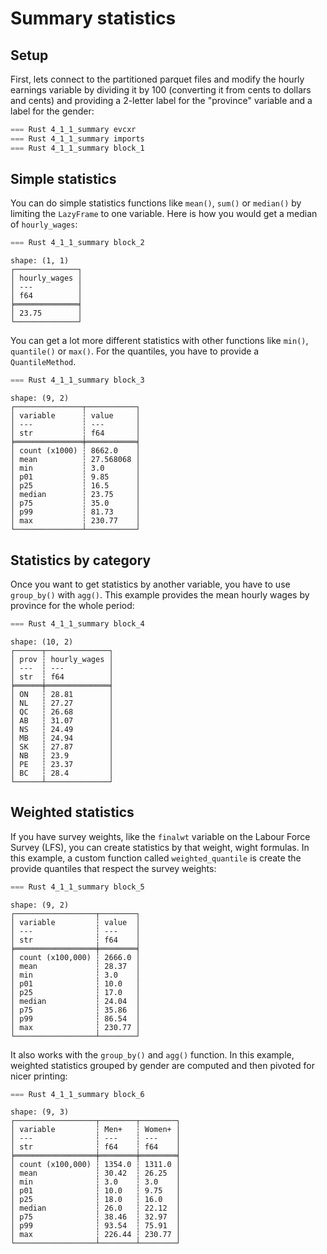 # Summary statistics



## Setup

First, lets connect to the partitioned parquet files and modify the hourly earnings variable by dividing it by 100 (converting it from cents to dollars and cents) and providing a 2-letter label for the "province" variable and a label for the gender:

```rust
=== Rust 4_1_1_summary evcxr
=== Rust 4_1_1_summary imports
=== Rust 4_1_1_summary block_1
```

## Simple statistics

You can do simple statistics functions like `mean()`, `sum()` or `median()` by limiting the `LazyFrame` to one variable. Here is how you would get a median of `hourly_wages`:

```rust
=== Rust 4_1_1_summary block_2
```

```
shape: (1, 1)
┌──────────────┐
│ hourly_wages │
│ ---          │
│ f64          │
╞══════════════╡
│ 23.75        │
└──────────────┘
```

You can get a lot more different statistics with other functions like `min()`, `quantile()` or `max()`. For the quantiles, you have to provide a `QuantileMethod`.

```rust
=== Rust 4_1_1_summary block_3
```

```
shape: (9, 2)
┌───────────────┬───────────┐
│ variable      ┆ value     │
│ ---           ┆ ---       │
│ str           ┆ f64       │
╞═══════════════╪═══════════╡
│ count (x1000) ┆ 8662.0    │
│ mean          ┆ 27.568068 │
│ min           ┆ 3.0       │
│ p01           ┆ 9.85      │
│ p25           ┆ 16.5      │
│ median        ┆ 23.75     │
│ p75           ┆ 35.0      │
│ p99           ┆ 81.73     │
│ max           ┆ 230.77    │
└───────────────┴───────────┘
```


## Statistics by category

Once you want to get statistics by another variable, you have to use `group_by()` with `agg()`. This example provides the mean hourly wages by province for the whole period:

```rust
=== Rust 4_1_1_summary block_4
```

```
shape: (10, 2)
┌──────┬──────────────┐
│ prov ┆ hourly_wages │
│ ---  ┆ ---          │
│ str  ┆ f64          │
╞══════╪══════════════╡
│ ON   ┆ 28.81        │
│ NL   ┆ 27.27        │
│ QC   ┆ 26.68        │
│ AB   ┆ 31.07        │
│ NS   ┆ 24.49        │
│ MB   ┆ 24.94        │
│ SK   ┆ 27.87        │
│ NB   ┆ 23.9         │
│ PE   ┆ 23.37        │
│ BC   ┆ 28.4         │
└──────┴──────────────┘
```

## Weighted statistics

If you have survey weights, like the `finalwt` variable on the Labour Force Survey (LFS), you can create statistics by that weight, wight formulas. In this example, a custom function called `weighted_quantile` is create the provide quantiles that respect the survey weights:

```rust
=== Rust 4_1_1_summary block_5
```

```
shape: (9, 2)
┌──────────────────┬────────┐
│ variable         ┆ value  │
│ ---              ┆ ---    │
│ str              ┆ f64    │
╞══════════════════╪════════╡
│ count (x100,000) ┆ 2666.0 │
│ mean             ┆ 28.37  │
│ min              ┆ 3.0    │
│ p01              ┆ 10.0   │
│ p25              ┆ 17.0   │
│ median           ┆ 24.04  │
│ p75              ┆ 35.86  │
│ p99              ┆ 86.54  │
│ max              ┆ 230.77 │
└──────────────────┴────────┘
```

It also works with the `group_by()` and `agg()` function. In this example, weighted statistics grouped by gender are computed and then pivoted for nicer printing:

```rust
=== Rust 4_1_1_summary block_6
```

```
shape: (9, 3)
┌──────────────────┬────────┬────────┐
│ variable         ┆ Men+   ┆ Women+ │
│ ---              ┆ ---    ┆ ---    │
│ str              ┆ f64    ┆ f64    │
╞══════════════════╪════════╪════════╡
│ count (x100,000) ┆ 1354.0 ┆ 1311.0 │
│ mean             ┆ 30.42  ┆ 26.25  │
│ min              ┆ 3.0    ┆ 3.0    │
│ p01              ┆ 10.0   ┆ 9.75   │
│ p25              ┆ 18.0   ┆ 16.0   │
│ median           ┆ 26.0   ┆ 22.12  │
│ p75              ┆ 38.46  ┆ 32.97  │
│ p99              ┆ 93.54  ┆ 75.91  │
│ max              ┆ 226.44 ┆ 230.77 │
└──────────────────┴────────┴────────┘
```